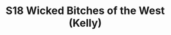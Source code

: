 ---
title: S18 Wicked Bitches of the West (Kelly)
permalink: "/teams/s18-kelly"
teamslug: s18-kelly
members:
- Randy Snight – Captain
- Matt Cline – QB
- "Will Chappell\t"
- "Ben Grove\t"
- "Chuck Roth\t"
- "Gabe Avila\t"
- "Garrett Schiponi\t"
- "Leah Garofalo\t"
- "Mark Japinga\t"
- "Matticus Walker\t"
- "Mitchell Belhumeur\t"
- "Oliver Jacobs\t"
- "Thong Tran\t"
- Andrew Grafton
- Marcus Kendrick
teamid: 6938
name: S18 Wicked Bitches of the West
color: Kelly
division: ''
---